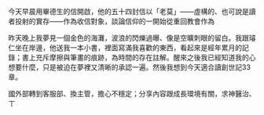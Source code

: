 今天早晨用畢德生的信開啟，他的五十四封信以「老莫」——虛構的、也可說是讀者投射的實存——作為收信對象，談論信仰的一開始從重回教會作為

昨天晚上我夢見一個金色的海灘，波浪的閃爍過曝、像是空曠刺眼的留白。我跟璿仁坐在岸邊，他送我一本小書，裡面寫滿我喜歡的東西，看起來是經年累月的記錄；書上充斥摩擦與筆畫的痕跡，為時間的存在註解。醒來之後我已經知道我的心想要什麼，只是被迫在夢裡又清晰的承認一遍。然後我想到今天適合讀創世記33章。

國外部轉到客服部、換主管，擔心不穩定；分享內容跟成長環境有關，求神醫治、ㄒ